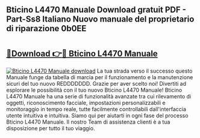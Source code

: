 ## Bticino L4470 Manuale Download gratuit PDF - Part-Ss8 Italiano Nuovo manuale del proprietario di riparazione 0b0EE

# <h2><a href="http://dfajxn.blite.top/?on=Bticino+L4470+Manuale">🔗Download 👉🔴 Bticino L4470 Manuale</a></h2>

[![Bticino L4470 Manuale download](https://i.imgur.com/lujVjoI.png)](http://dfajxn.blite.top/?on=Bticino+L4470+Manuale)
La tua strada verso il successo questo Manuale funge da tabella di marcia per il funzionamento e la manutenzione sicuri del tuo nuovo REDDDDDDD. Grazie per aver scelto noi! Divertiti ad esplorare le possibilità con il tuo nuovo Bticino L4470 Manuale! Bticino L4470 Manuale ha una serie di funzionalità avanzate tra cui rilevamento di oggetti, riconoscimento facciale, impostazioni personalizzabili e monitoraggio in tempo reale, tutte facilmente controllabili dall'interfaccia utente intuitiva e intuitiva. Siamo qui per aiutarti in ogni fase del processo Bticino L4470 Manuale. Il nostro Team di assistenza clienti è a tua disposizione per tutto il tuo viaggio.

